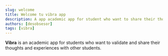 ```yaml
---
slug: welcome
title: Welcome tu vibra app
description: A app academic app for student who want to share their thoughts and experiences with others students.
authors: [desobsesor]
tags: [vibra]
---
```


**Vibra** is an academic app for students who want to validate and share their thoughts and experiences with other students.

<!-- truncate -->


